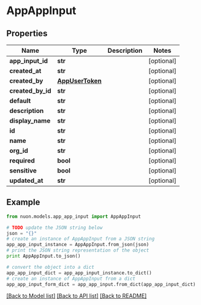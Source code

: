 # AppAppInput


## Properties

Name | Type | Description | Notes
------------ | ------------- | ------------- | -------------
**app_input_id** | **str** |  | [optional] 
**created_at** | **str** |  | [optional] 
**created_by** | [**AppUserToken**](AppUserToken.md) |  | [optional] 
**created_by_id** | **str** |  | [optional] 
**default** | **str** |  | [optional] 
**description** | **str** |  | [optional] 
**display_name** | **str** |  | [optional] 
**id** | **str** |  | [optional] 
**name** | **str** |  | [optional] 
**org_id** | **str** |  | [optional] 
**required** | **bool** |  | [optional] 
**sensitive** | **bool** |  | [optional] 
**updated_at** | **str** |  | [optional] 

## Example

```python
from nuon.models.app_app_input import AppAppInput

# TODO update the JSON string below
json = "{}"
# create an instance of AppAppInput from a JSON string
app_app_input_instance = AppAppInput.from_json(json)
# print the JSON string representation of the object
print AppAppInput.to_json()

# convert the object into a dict
app_app_input_dict = app_app_input_instance.to_dict()
# create an instance of AppAppInput from a dict
app_app_input_form_dict = app_app_input.from_dict(app_app_input_dict)
```
[[Back to Model list]](../README.md#documentation-for-models) [[Back to API list]](../README.md#documentation-for-api-endpoints) [[Back to README]](../README.md)


